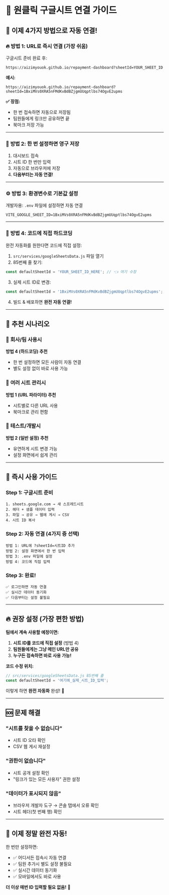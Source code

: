 # 🚀 원클릭 구글시트 연결 가이드

## 🎯 이제 4가지 방법으로 자동 연결!

### 🔥 **방법 1: URL로 즉시 연결 (가장 쉬움)**

구글시트 준비 완료 후:
```
https://aizimyouok.github.io/repayment-dashboard?sheetId=YOUR_SHEET_ID
```

**예시:**
```
https://aizimyouok.github.io/repayment-dashboard?sheetId=1BxiMVs0XRA5nFMdKvBdBZjgmUUqptlbs74OgvE2upms
```

**✅ 장점:**
- 한 번 접속하면 자동으로 저장됨
- 팀원들에게 링크만 공유하면 끝
- 북마크 저장 가능

---

### 💾 **방법 2: 한 번 설정하면 영구 저장**

1. 대시보드 접속
2. 시트 ID 한 번만 입력
3. 자동으로 브라우저에 저장
4. **다음부터는 자동 연결!**

---

### ⚙️ **방법 3: 환경변수로 기본값 설정**

개발자용: `.env` 파일에 설정하면 자동 연결
```env
VITE_GOOGLE_SHEET_ID=1BxiMVs0XRA5nFMdKvBdBZjgmUUqptlbs74OgvE2upms
```

---

### 🔧 **방법 4: 코드에 직접 하드코딩**

완전 자동화를 원한다면 코드에 직접 설정:

1. `src/services/googleSheetsData.js` 파일 열기
2. 85번째 줄 찾기:
```javascript
const defaultSheetId = 'YOUR_SHEET_ID_HERE'; // 👈 여기 수정
```
3. 실제 시트 ID로 변경:
```javascript
const defaultSheetId = '1BxiMVs0XRA5nFMdKvBdBZjgmUUqptlbs74OgvE2upms';
```
4. 빌드 & 배포하면 **완전 자동 연결!**

---

## 🎯 추천 시나리오

### 🏢 **회사/팀 사용시**
**방법 4 (하드코딩) 추천**
- 한 번 설정하면 모든 사람이 자동 연결
- 별도 설정 없이 바로 사용 가능

### 👥 **여러 시트 관리시** 
**방법 1 (URL 파라미터) 추천**
- 시트별로 다른 URL 사용
- 북마크로 관리 편함

### 🧪 **테스트/개발시**
**방법 2 (일반 설정) 추천**
- 유연하게 시트 변경 가능
- 설정 화면에서 쉽게 관리

---

## 🚀 즉시 사용 가이드

### Step 1: 구글시트 준비
```
1. sheets.google.com → 새 스프레드시트
2. 헤더 + 샘플 데이터 입력 
3. 파일 → 공유 → 웹에 게시 → CSV
4. 시트 ID 복사
```

### Step 2: 자동 연결 (4가지 중 선택)
```
방법 1: URL에 ?sheetId=시트ID 추가
방법 2: 설정 화면에서 한 번 입력
방법 3: .env 파일에 설정
방법 4: 코드에 직접 입력
```

### Step 3: 완료!
```
✅ 로그인하면 자동 연결
✅ 실시간 데이터 동기화
✅ 다음부터는 설정 불필요
```

---

## 🔥 권장 설정 (가장 편한 방법)

**팀에서 계속 사용할 예정이면:**

1. **시트 ID를 코드에 직접 설정** (방법 4)
2. **팀원들에게는 그냥 메인 URL만 공유**
3. **누구든 접속하면 바로 사용 가능!**

**코드 수정 위치:**
```javascript
// src/services/googleSheetsData.js 85번째 줄
const defaultSheetId = '여기에_실제_시트_ID_입력'; 
```

이렇게 하면 **완전 자동화** 완성! 🎉

---

## 🆘 문제 해결

### "시트를 찾을 수 없습니다"
- 시트 ID 오타 확인
- CSV 웹 게시 재설정

### "권한이 없습니다"  
- 시트 공개 설정 확인
- "링크가 있는 모든 사용자" 권한 설정

### "데이터가 표시되지 않음"
- 브라우저 개발자 도구 → 콘솔 탭에서 오류 확인
- 시트 헤더(첫 번째 행) 확인

---

## 🎊 이제 정말 완전 자동!

한 번만 설정하면:
- ✅ 어디서든 접속시 자동 연결
- ✅ 팀원 추가시 별도 설정 불필요  
- ✅ 실시간 데이터 동기화
- ✅ 모바일에서도 바로 사용

**더 이상 매번 ID 입력할 필요 없음!** 🚀
